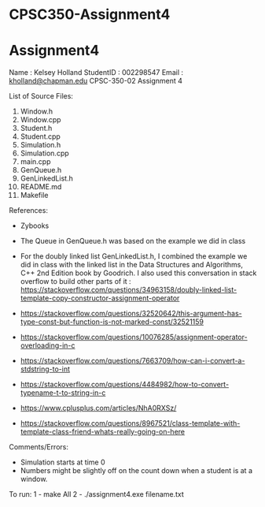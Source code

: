 # CPSC350-Assignment4

# Assignment4

Name : Kelsey Holland
StudentID : 002298547
Email : kholland@chapman.edu
CPSC-350-02
Assignment 4

List of Source Files:
  1) Window.h
  2) Window.cpp
  3) Student.h
  4) Student.cpp
  5) Simulation.h
  6) Simulation.cpp
  7) main.cpp
  8) GenQueue.h
  9) GenLinkedList.h
  10) README.md
  11) Makefile

References:
- Zybooks
- The Queue in GenQueue.h was based on the example we did in class
- For the doubly linked list GenLinkedList.h, I combined the example we did in
class with the linked list in the Data Structures and Algorithms, C++ 2nd
Edition book by Goodrich. I also used this conversation in stack overflow to
build other parts of it :
https://stackoverflow.com/questions/34963158/doubly-linked-list-template-copy-constructor-assignment-operator

- https://stackoverflow.com/questions/32520642/this-argument-has-type-const-but-function-is-not-marked-const/32521159
- https://stackoverflow.com/questions/10076285/assignment-operator-overloading-in-c
- https://stackoverflow.com/questions/7663709/how-can-i-convert-a-stdstring-to-int
- https://stackoverflow.com/questions/4484982/how-to-convert-typename-t-to-string-in-c
- https://www.cplusplus.com/articles/NhA0RXSz/
- https://stackoverflow.com/questions/8967521/class-template-with-template-class-friend-whats-really-going-on-here






Comments/Errors:
- Simulation starts at time 0
- Numbers might be slightly off on the count down when a student is at a
window.


To run:
1 - make All
2 - ./assignment4.exe filename.txt
